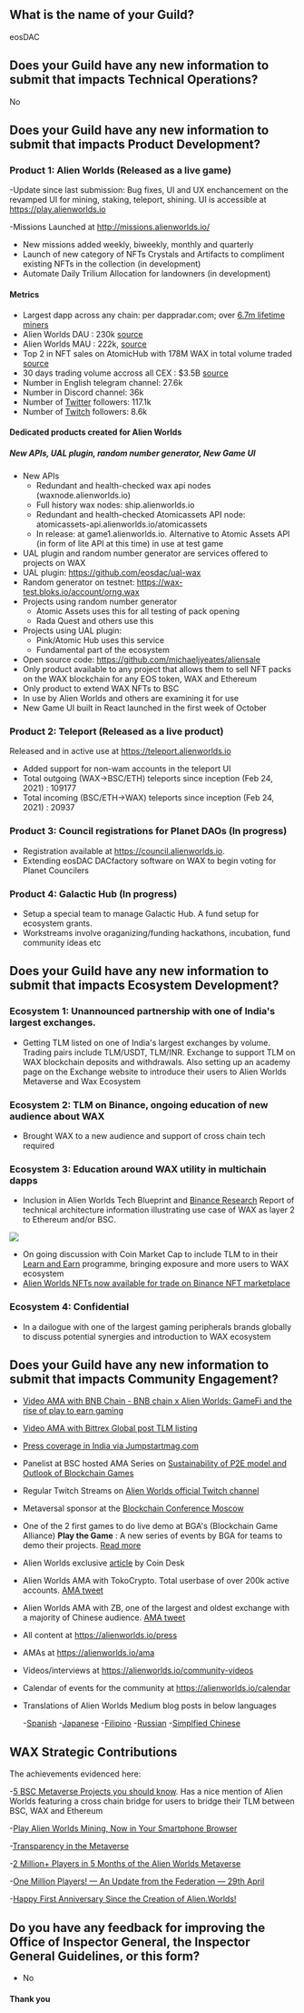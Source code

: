 ## What is the name of your Guild?

eosDAC

## Does your Guild have any new information to submit that impacts Technical Operations?

No

## Does your Guild have any new information to submit that impacts Product Development?

### Product 1: Alien Worlds (Released as a live game)

-Update since last submission: Bug fixes, UI and UX enchancement on the revamped UI for mining, staking, teleport, shining. UI is accessible at https://play.alienworlds.io

-Missions Launched at http://missions.alienworlds.io/
- New missions added weekly, biweekly, monthly and quarterly
- Launch of new category of NFTs Crystals and Artifacts to compliment existing NFTs in the collection (in development)
- Automate Daily Trilium Allocation for landowners (in development)


#### Metrics

- Largest dapp across any chain: per dappradar.com; over [6.7m lifetime miners](https://wax.stats.eosusa.news/d/IDpsWwxGz/alienworlds-active-miners?orgId=1&from=now-30d&to=now&refresh=1m&fullscreen&panelId=28n)
- Alien Worlds DAU : 230k [source](https://wax.stats.eosusa.news/d/IDpsWwxGz/alienworlds-active-miners?orgId=1&from=now-30d&to=now&refresh=1m&fullscreen&panelId=25)
- Alien Worlds MAU : 222k, [source](https://wax.stats.eosusa.news/d/IDpsWwxGz/alienworlds-active-miners?orgId=1&refresh=1m&from=now-90d&to=now&fullscreen&panelId=25)
- Top 2 in NFT sales on AtomicHub with 178M WAX in total volume traded [source](https://wax.atomichub.io/ranking)
- 30 days trading volume accross all CEX :  $3.5B [source](https://coinmarketcap.com/currencies/alien-worlds/historical-data/)
- Number in English telegram channel: 27.6k
- Number in Discord channel: 36k
- Number of [Twitter](https://twitter.com/alienworlds) followers: 117.1k
- Number of [Twitch](https://www.twitch.tv/alienworldsofficial) followers: 8.6k

#### Dedicated products created for Alien Worlds

##### New APIs, UAL plugin, random number generator, New Game UI

- New APIs
	- Redundant and health-checked wax api nodes (waxnode.alienworlds.io)
	- Full history wax nodes: ship.alienworlds.io
	- Redundant and health-checked Atomicassets API node: atomicassets-api.alienworlds.io/atomicassets
	- In release:  at game1.alienworlds.io. Alternative to Atomic Assets API (in form of lite API at this time) in use at test game
- UAL plugin and random number generator are services offered to projects on WAX
- UAL plugin: https://github.com/eosdac/ual-wax
- Random generator on testnet: https://wax-test.bloks.io/account/orng.wax
- Projects using random number generator
	- Atomic Assets uses this for all testing of pack opening
	- Rada Quest and others use this
- Projects using UAL plugin:
	- Pink/Atomic Hub uses this service
	- Fundamental part of the ecosystem
- Open source code: https://github.com/michaeljyeates/aliensale
- Only product available to any project that allows them to sell NFT packs on the WAX blockchain for any EOS token, WAX and Ethereum
- Only product to extend WAX NFTs to BSC
- In use by Alien Worlds and others are examining it for use
- New Game UI built in React launched in the first week of October


### Product 2: Teleport (Released as a live product)

Released and in active use at https://teleport.alienworlds.io
- Added support for non-wam accounts in the teleport UI
- Total outgoing (WAX->BSC/ETH) teleports since inception (Feb 24, 2021) : 109177
- Total incoming (BSC/ETH->WAX) teleports since inception (Feb 24, 2021) : 20937	


### Product 3: Council registrations for Planet DAOs  (In progress)
- Registration available at https://council.alienworlds.io.
- Extending eosDAC DACfactory software on WAX to begin voting for Planet Councilers

### Product 4: Galactic Hub (In progress)
- Setup a special team to manage Galactic Hub. A fund setup for ecosystem grants. 
- Workstreams involve oraganizing/funding hackathons, incubation, fund community ideas etc


## Does your Guild have any new information to submit that impacts Ecosystem Development?

### Ecosystem 1: Unannounced partnership with one of India's largest exchanges.
- Getting TLM listed on one of India's largest exchanges by volume. Trading pairs include TLM/USDT, TLM/INR. Exchange to support TLM on WAX blockchain deposits and withdrawals. Also setting up an academy page on the Exchange website to introduce their users to Alien Worlds Metaverse and Wax Ecosystem

### Ecosystem 2: TLM on Binance, ongoing education of new audience about WAX
- Brought WAX to a new audience and support of cross chain tech required

### Ecosystem 3:  Education around WAX utility in multichain dapps
- Inclusion in Alien Worlds Tech Blueprint and [Binance Research](https://research.binance.com/en/projects/alien-worlds) Report of technical architecture information illustrating use case of WAX as layer 2 to Ethereum and/or BSC.

![](https://gateway.pinata.cloud/ipfs/QmQfe9YZLWRjpnnDaNmKYVubr292WARuWY2RfrLt46EFdR)
- On going discussion with Coin Market Cap to include TLM to in their [Learn and Earn](https://coinmarketcap.com/earn/) programme, bringing exposure and more users to WAX ecosystem
- [Alien Worlds NFTs now available for trade on Binance NFT marketplace](https://twitter.com/thebinancenft/status/1479433951630475267?s=21)

### Ecosystem 4: Confidential
- In a dailogue with one of the largest gaming peripherals brands globally to discuss potential synergies and introduction to WAX ecosystem


## Does your Guild have any new information to submit that impacts Community Engagement?
- [Video AMA with BNB Chain - BNB chain x Alien Worlds: GameFi and the rise of play to earn gaming](https://www.youtube.com/watch?v=3eK5jLGYVMM)
- [Video AMA with Bittrex Global post TLM listing](https://www.youtube.com/watch?v=NKdmofeN85c)
- [Press coverage in India via Jumpstartmag.com](https://www.jumpstartmag.com/saro-mckenna-invites-you-to-take-over-the-metaverse-with-alien-worlds/)
- Panelist at BSC hosted AMA Series on [Sustainability of P2E model and Outlook of Blockchain Games](https://twitter.com/BinanceChain/status/1480169988111495171?s=20)
- Regular Twitch Streams on [Alien Worlds official Twitch channel](https://www.twitch.tv/alienworldsofficial/about)
- Metaversal sponsor at the [Blockchain Conference Moscow](https://btcconf.ru/en#about-conf)
- One of the 2 first games to do live demo at BGA's (Blockchain Game Alliance) **Play the Game** : A new series of events by BGA for teams to demo their projects.  [Read more](https://medium.com/blockchain-game-alliance/play-the-game-august-bga-x-alien-worlds-x-splinterlands-d2caa59bcfce)
- Alien Worlds exclusive [article](https://www.coindesk.com/markets/2021/08/25/inside-alien-worlds-the-biggest-game-in-the-metaverse/) by Coin Desk
- Alien Worlds AMA with TokoCrypto. Total userbase of over 200k active accounts. [AMA tweet](https://twitter.com/Tokocrypto/status/1435482564697878544?s=20)
- Alien Worlds AMA with ZB, one of the largest and oldest exchange with a majority of Chinese audience. [AMA tweet](https://twitter.com/ZB_Group/status/1438331840742375426?s=20)
- All content at https://alienworlds.io/press
- AMAs at https://alienworlds.io/ama
- Videos/interviews at https://alienworlds.io/community-videos
- Calendar of events for the community at https://alienworlds.io/calendar
- Translations of Alien Worlds Medium blog posts in below languages

	-[Spanish](https://medium.com/alien-worlds-es)
	-[Japanese](https://medium.com/alien-worlds-jp)
	-[Filipino](https://medium.com/alien-worlds-ph)
	-[Russian](https://medium.com/alien-worlds-ru)
	-[Simplfied Chinese](https://medium.com/alien-worlds-zh)


## WAX Strategic Contributions 

The achievements evidenced here:

-[5 BSC Metaverse Projects you should know](https://academy.binance.com/en/articles/bsc-metaverse-projects-you-should-know). Has a nice mention of Alien Worlds featuring a cross chain bridge for users to bridge their TLM between BSC, WAX and Ethereum

-[Play Alien Worlds Mining, Now in Your Smartphone Browser](https://alienworlds.medium.com/play-alien-worlds-mining-now-in-your-smartphone-browser-591f570ba01c)

-[Transparency in the Metaverse](https://alienworlds.medium.com/transparency-in-the-metaverse-c37e6a98238d)

-[2 Million+ Players in 5 Months of the Alien Worlds Metaverse](https://alienworlds.medium.com/2-million-players-in-5-months-of-the-alien-worlds-metaverse-3342d7188c91)

-[One Million Players! — An Update from the Federation — 29th April](https://alienworlds.medium.com/one-million-players-an-update-from-the-federation-29th-april-db20d666b5d8)

-[Happy First Anniversary Since the Creation of Alien.Worlds!](https://alienworlds.medium.com/happy-first-anniversary-since-the-creation-of-alien-worlds-1a7296bc6c00)


## Do you have any feedback for improving the Office of Inspector General, the Inspector General Guidelines, or this form?
- No

#### Thank you


                                                                                                                                                                                                                                                                                                                                                             